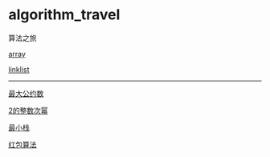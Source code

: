 # algorithm_travel
算法之旅

<a href="array/readme.md">array</a>

<a href="linklist/readme.md">linklist</a>

------------------------------------
<a href="最大公约数">最大公约数</a>

<a href="2的整数次幂">2的整数次幂</a>

<a href="最小栈">最小栈</a>

<a href="红包算法/红包算法.md">红包算法</a>
